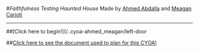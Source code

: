 #_Faithfulness Testing Haunted House_
Made by [Ahmed Abdalla](https://github.com/ahmeda1955) and [Meagan Carioti](https://github.com/meaganc2976)
___
##[Click here to begin!](/..cyoa-ahmed_meagan/left-door  

##[Click here to see the document used to plan for this CYOA!](https://docs.google.com/document/d/1yGEi-arCLkIX4OkhGI1NtHVQVq56zSRDhzOjfT1C8xw/edit)

